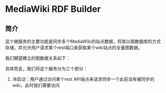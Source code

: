 # MediaWiki RDF Builder

## 简介

这个微服务的主要功能是同步多个MediaWiki的站点数据，将其以图数据库的方式存储，并允许用户请求某个rest端口来获取某个wiki站点的全量图数据。

我们期望建立的图数据关系如下：



具体而言，我们将这个服务分为三个部分：

1. 冷启动：用户通过访问某个rest API端点来请求同步一个此前没有被同步的wiki，此时我们需要访问
